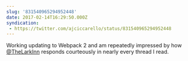 ```yaml
---
slug: '831540965294952448'
date: 2017-02-14T16:29:50.000Z
syndication:
 - https://twitter.com/ajciccarello/status/831540965294952448
---
```


Working updating to Webpack 2 and am repeatedly impressed by how [@TheLarkInn](https://twitter.com/TheLarkInn) responds courteously in nearly every thread I read.
